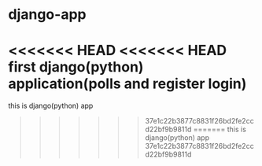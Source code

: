 # django-app
<<<<<<< HEAD
<<<<<<< HEAD
first django(python) application(polls and register login)
=======
this is django(python) app
>>>>>>> 37e1c22b3877c8831f26bd2fe2ccd22bf9b9811d
=======
this is django(python) app
>>>>>>> 37e1c22b3877c8831f26bd2fe2ccd22bf9b9811d
